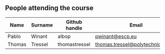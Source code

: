 ## People attending the course

| Name  | Surname | Github handle | Email                            | Special Interests |
| ----- | ------- | ------------- | -------------------------------- | ----------------- |
| Pablo | Winant  | albop         | pwinant@escp.eu                  |                   |
| Thomas| Tressel | thomastressel | thomas.tressel@polytechnique.edu | Macroeconomics    |
